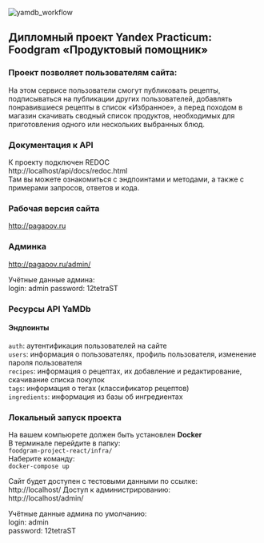 ![yamdb_workflow](https://github.com/apaffka/foodgram-project-react/actions/workflows/foodgram.yml/badge.svg)
## Дипломный проект Yandex Practicum: Foodgram «Продуктовый помощник»
### Проект позволяет пользователям сайта:
На этом сервисе пользователи смогут публиковать рецепты,
подписываться на публикации других пользователей,
добавлять понравившиеся рецепты в список «Избранное»,
а перед походом в магазин скачивать сводный список продуктов,
необходимых для приготовления одного или нескольких выбранных блюд.


### Документация к API
К проекту подключен REDOC  
http://localhost/api/docs/redoc.html  
Там вы можете ознакомиться с эндпоинтами и методами, а также с примерами запросов, ответов и кода.


### Рабочая версия сайта
http://pagapov.ru

### Админка  
http://pagapov.ru/admin/

Учётные данные админа:  
login: admin
password: 12tetraST



### Ресурсы API YaMDb
#### Эндпоинты  
 ```auth```: аутентификация пользователей на сайте  
 ```users```: информация о пользователях, профиль пользователя, изменение пароля пользователя  
 ```recipes```: информация о рецептах, их добавление и редактирование, скачивание списка покупок  
 ```tags```: информация о тегах (классификатор рецептов)  
 ```ingredients```: информация из базы об ингредиентах  


### Локальный запуск проекта
На вашем компьюрете должен быть установлен **Docker**  
В терминале перейдите в папку:  
```foodgram-project-react/infra/```  
Наберите команду:  
```docker-compose up```

Сайт будет доступен с тестовыми данными по ссылке:  
http://localhost/ 
Доступ к администрированию:  
http://localhost/admin/ 

Учётные данные админа по умолчанию:  
login: admin  
password: 12tetraST  